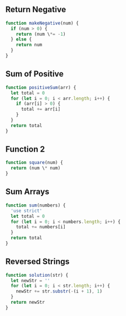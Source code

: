 ## Return Negative

```js
function makeNegative(num) {
  if (num > 0) {
    return (num \*= -1)
  } else {
    return num
  }
}
```

## Sum of Positive

```js
function positiveSum(arr) {
  let total = 0
  for (let i = 0; i < arr.length; i++) {
    if (arr[i] > 0) {
      total += arr[i]
    }
  }
  return total
}
```

## Function 2

```js
function square(num) {
  return (num \* num)
}
```

## Sum Arrays

```js
function sum(numbers) {
  'use strict'
  let total = 0
  for (let i = 0; i < numbers.length; i++) {
    total += numbers[i]
  }
  return total
}
```

## Reversed Strings

```js
function solution(str) {
  let newStr = ''
  for (let i = 0; i < str.length; i++) {
    newStr += str.substr(-(i + 1), 1)
  }
  return newStr
}
```
